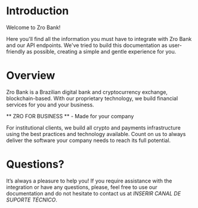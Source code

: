 # Introduction

Welcome to Zro Bank!

Here you'll find all the information you must have to integrate with Zro Bank and our API endpoints. We've tried to build this documentation as user-friendly as possible, creating a simple and gentle experience for you.

# Overview

Zro Bank is a Brazilian digital bank and cryptocurrency exchange, blockchain-based. With our proprietary technology, we build financial services for you and your business.

** ZRO FOR BUSINESS ** - Made for your company 

For institutional clients, we build all crypto and payments infrastructure using the best practices and technology available. Count on us to always deliver the software your company needs to reach its full potential.

# Questions?

It’s always a pleasure to help you! If you require assistance with the integration or have any questions, please, feel free to use our documentation and do not hesitate to contact us at *INSERIR CANAL DE SUPORTE TÉCNICO*.
